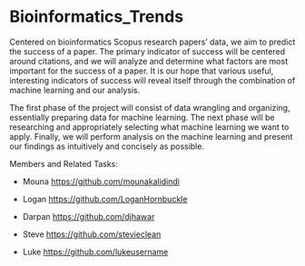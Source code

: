 # Bioinformatics_Trends
Centered on bioinformatics Scopus research papers’ data, we aim to predict the success of a paper.  The primary indicator of success will be centered around citations, and we will analyze and determine what factors are most important for the success of a paper.  It is our hope that various useful, interesting indicators of success will reveal itself through the combination of machine learning and our analysis.

The first phase of the project will consist of data wrangling and organizing, essentially preparing data for machine learning.  The next phase will be researching and appropriately selecting what machine learning we want to apply.  Finally, we will perform analysis on the machine learning and present our findings as intuitively and concisely as possible.

Members and Related Tasks: 
- Mouna https://github.com/mounakalidindi

- Logan https://github.com/LoganHornbuckle

- Darpan https://github.com/djhawar

- Steve https://github.com/stevieclean

- Luke https://github.com/lukeusername
